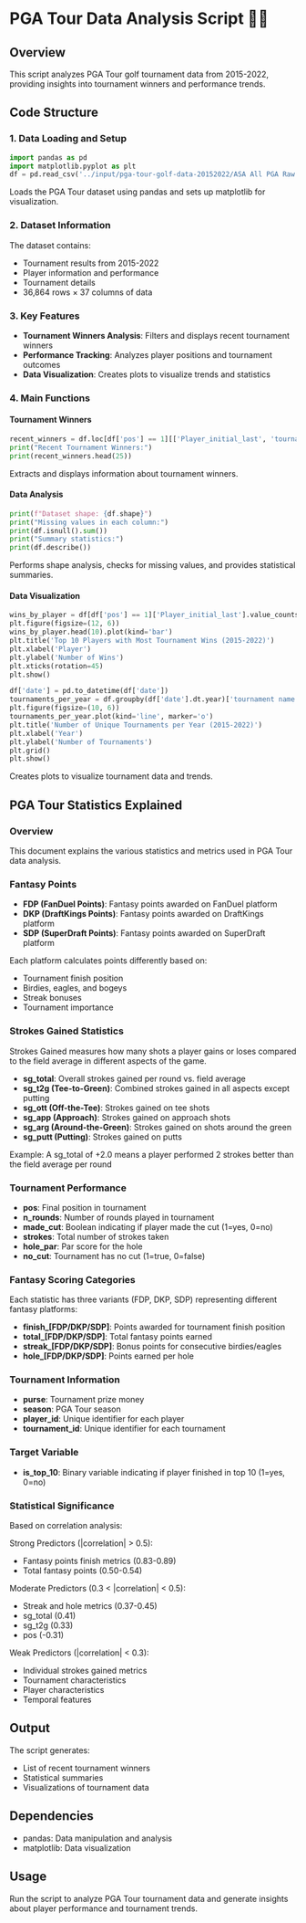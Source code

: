 # PGA Tour Data Analysis Script 🏌️‍♂️

## Overview
This script analyzes PGA Tour golf tournament data from 2015-2022, providing insights into tournament winners and performance trends.

## Code Structure

### 1. Data Loading and Setup
```python
import pandas as pd
import matplotlib.pyplot as plt
df = pd.read_csv('../input/pga-tour-golf-data-20152022/ASA All PGA Raw Data - Tourn Level.csv')
```
Loads the PGA Tour dataset using pandas and sets up matplotlib for visualization.

### 2. Dataset Information
The dataset contains:
- Tournament results from 2015-2022
- Player information and performance
- Tournament details
- 36,864 rows × 37 columns of data

### 3. Key Features
- **Tournament Winners Analysis**: Filters and displays recent tournament winners
- **Performance Tracking**: Analyzes player positions and tournament outcomes
- **Data Visualization**: Creates plots to visualize trends and statistics

### 4. Main Functions

#### Tournament Winners
```python
recent_winners = df.loc[df['pos'] == 1][['Player_initial_last', 'tournament name', 'date']]
print("Recent Tournament Winners:")
print(recent_winners.head(25))
```
Extracts and displays information about tournament winners.

#### Data Analysis
```python
print(f"Dataset shape: {df.shape}")
print("Missing values in each column:")
print(df.isnull().sum())
print("Summary statistics:")
print(df.describe())
```
Performs shape analysis, checks for missing values, and provides statistical summaries.

#### Data Visualization
```python
wins_by_player = df[df['pos'] == 1]['Player_initial_last'].value_counts()
plt.figure(figsize=(12, 6))
wins_by_player.head(10).plot(kind='bar')
plt.title('Top 10 Players with Most Tournament Wins (2015-2022)')
plt.xlabel('Player')
plt.ylabel('Number of Wins')
plt.xticks(rotation=45)
plt.show()

df['date'] = pd.to_datetime(df['date'])
tournaments_per_year = df.groupby(df['date'].dt.year)['tournament name'].nunique()
plt.figure(figsize=(10, 6))
tournaments_per_year.plot(kind='line', marker='o')
plt.title('Number of Unique Tournaments per Year (2015-2022)')
plt.xlabel('Year')
plt.ylabel('Number of Tournaments')
plt.grid()
plt.show()
```
Creates plots to visualize tournament data and trends.

## PGA Tour Statistics Explained

### Overview
This document explains the various statistics and metrics used in PGA Tour data analysis.

### Fantasy Points
- **FDP (FanDuel Points)**: Fantasy points awarded on FanDuel platform
- **DKP (DraftKings Points)**: Fantasy points awarded on DraftKings platform
- **SDP (SuperDraft Points)**: Fantasy points awarded on SuperDraft platform

Each platform calculates points differently based on:
- Tournament finish position
- Birdies, eagles, and bogeys
- Streak bonuses
- Tournament importance

### Strokes Gained Statistics
Strokes Gained measures how many shots a player gains or loses compared to the field average in different aspects of the game.

- **sg_total**: Overall strokes gained per round vs. field average
- **sg_t2g (Tee-to-Green)**: Combined strokes gained in all aspects except putting
- **sg_ott (Off-the-Tee)**: Strokes gained on tee shots
- **sg_app (Approach)**: Strokes gained on approach shots
- **sg_arg (Around-the-Green)**: Strokes gained on shots around the green
- **sg_putt (Putting)**: Strokes gained on putts

Example: A sg_total of +2.0 means a player performed 2 strokes better than the field average per round

### Tournament Performance
- **pos**: Final position in tournament
- **n_rounds**: Number of rounds played in tournament
- **made_cut**: Boolean indicating if player made the cut (1=yes, 0=no)
- **strokes**: Total number of strokes taken
- **hole_par**: Par score for the hole
- **no_cut**: Tournament has no cut (1=true, 0=false)

### Fantasy Scoring Categories
Each statistic has three variants (FDP, DKP, SDP) representing different fantasy platforms:

- **finish_[FDP/DKP/SDP]**: Points awarded for tournament finish position
- **total_[FDP/DKP/SDP]**: Total fantasy points earned
- **streak_[FDP/DKP/SDP]**: Bonus points for consecutive birdies/eagles
- **hole_[FDP/DKP/SDP]**: Points earned per hole

### Tournament Information
- **purse**: Tournament prize money
- **season**: PGA Tour season
- **player_id**: Unique identifier for each player
- **tournament_id**: Unique identifier for each tournament

### Target Variable
- **is_top_10**: Binary variable indicating if player finished in top 10 (1=yes, 0=no)

### Statistical Significance
Based on correlation analysis:

Strong Predictors (|correlation| > 0.5):
- Fantasy points finish metrics (0.83-0.89)
- Total fantasy points (0.50-0.54)

Moderate Predictors (0.3 < |correlation| < 0.5):
- Streak and hole metrics (0.37-0.45)
- sg_total (0.41)
- sg_t2g (0.33)
- pos (-0.31)

Weak Predictors (|correlation| < 0.3):
- Individual strokes gained metrics
- Tournament characteristics
- Player characteristics
- Temporal features

## Output
The script generates:
- List of recent tournament winners
- Statistical summaries
- Visualizations of tournament data

## Dependencies
- pandas: Data manipulation and analysis
- matplotlib: Data visualization

## Usage
Run the script to analyze PGA Tour tournament data and generate insights about player performance and tournament trends.